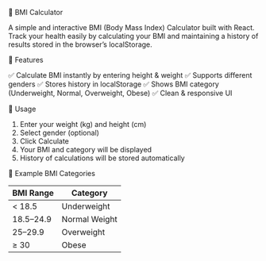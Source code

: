 🧮 BMI Calculator

A simple and interactive BMI (Body Mass Index) Calculator built with React.
Track your health easily by calculating your BMI and maintaining a history of results stored in the browser’s localStorage.


🚀 Features

✅ Calculate BMI instantly by entering height & weight
✅ Supports different genders
✅ Stores history in localStorage
✅ Shows BMI category (Underweight, Normal, Overweight, Obese)
✅ Clean & responsive UI

📖 Usage

1. Enter your weight (kg) and height (cm)
2. Select gender (optional)
3. Click Calculate
4. Your BMI and category will be displayed
5. History of calculations will be stored automatically


🧪 Example BMI Categories

| BMI Range | Category      |
| --------- | ------------- |
| < 18.5    | Underweight   |
| 18.5–24.9 | Normal Weight |
| 25–29.9   | Overweight    |
| ≥ 30      | Obese         |
